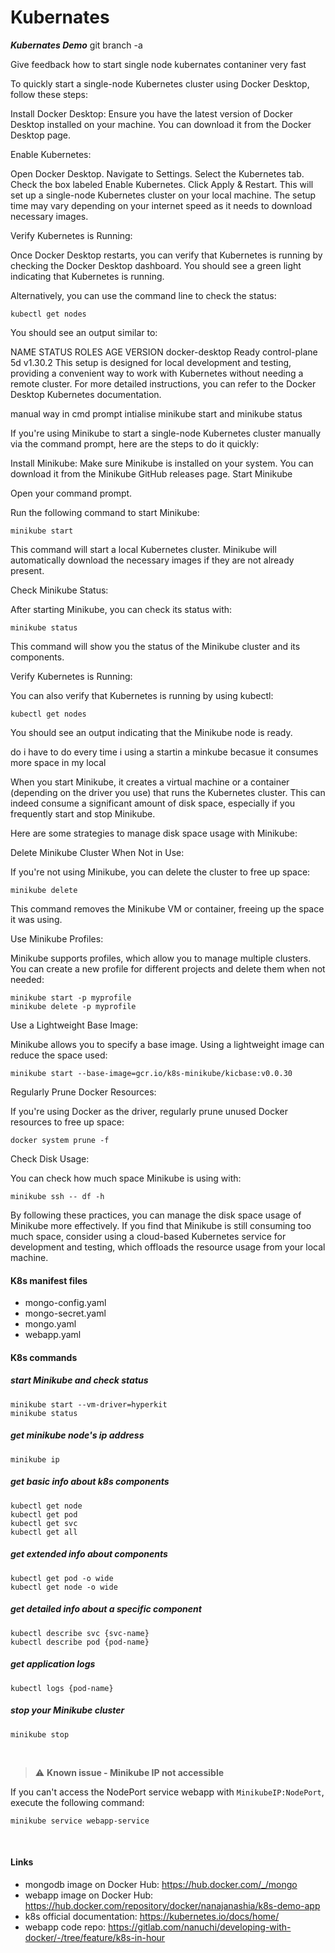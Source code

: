 # Kubernates


***Kubernates Demo***
git branch -a


Give feedback
how to  start  single node kubernates contaniner very fast

To quickly start a single-node Kubernetes cluster using Docker Desktop, follow these steps:

Install Docker Desktop: Ensure you have the latest version of Docker Desktop installed on your machine. You can download it from the Docker Desktop page⁠.

Enable Kubernetes:

Open Docker Desktop.
Navigate to Settings.
Select the Kubernetes tab.
Check the box labeled Enable Kubernetes.
Click Apply & Restart.
This will set up a single-node Kubernetes cluster on your local machine. The setup time may vary depending on your internet speed as it needs to download necessary images.

Verify Kubernetes is Running:

Once Docker Desktop restarts, you can verify that Kubernetes is running by checking the Docker Desktop dashboard. You should see a green light indicating that Kubernetes is running.

Alternatively, you can use the command line to check the status:

```
kubectl get nodes
```
You should see an output similar to:

NAME             STATUS   ROLES           AGE   VERSION
docker-desktop   Ready    control-plane   5d    v1.30.2
This setup is designed for local development and testing, providing a convenient way to work with Kubernetes without needing a remote cluster. For more detailed instructions, you can refer to the Docker Desktop Kubernetes documentation⁠.

manual way in cmd prompt  intialise  minikube start and minikube status

If you're using Minikube to start a single-node Kubernetes cluster manually via the command prompt, here are the steps to do it quickly:

Install Minikube: Make sure Minikube is installed on your system. You can download it from the Minikube GitHub releases page⁠.
Start Minikube

Open your command prompt.

Run the following command to start Minikube:

```
minikube start

```
This command will start a local Kubernetes cluster. Minikube will automatically download the necessary images if they are not already present.

Check Minikube Status:

After starting Minikube, you can check its status with:

```
minikube status
```
This command will show you the status of the Minikube cluster and its components.

Verify Kubernetes is Running:

You can also verify that Kubernetes is running by using kubectl:
```
kubectl get nodes

```
You should see an output indicating that the Minikube node is ready.


do i have to do every time i using a startin a minkube becasue it consumes more space in my local

When you start Minikube, it creates a virtual machine or a container (depending on the driver you use) that runs the Kubernetes cluster. This can indeed consume a significant amount of disk space, especially if you frequently start and stop Minikube.

Here are some strategies to manage disk space usage with Minikube:

Delete Minikube Cluster When Not in Use:

If you're not using Minikube, you can delete the cluster to free up space:
```
minikube delete

```
This command removes the Minikube VM or container, freeing up the space it was using.

Use Minikube Profiles:

Minikube supports profiles, which allow you to manage multiple clusters. You can create a new profile for different projects and delete them when not needed:
```
minikube start -p myprofile
minikube delete -p myprofile
```
Use a Lightweight Base Image:

Minikube allows you to specify a base image. Using a lightweight image can reduce the space used:
```
minikube start --base-image=gcr.io/k8s-minikube/kicbase:v0.0.30
```
Regularly Prune Docker Resources:

If you're using Docker as the driver, regularly prune unused Docker resources to free up space:
```
docker system prune -f
```
Check Disk Usage:

You can check how much space Minikube is using with:
```
minikube ssh -- df -h
```
By following these practices, you can manage the disk space usage of Minikube more effectively. If you find that Minikube is still consuming too much space, consider using a cloud-based Kubernetes service for development and testing, which offloads the resource usage from your local machine.

#### K8s manifest files 
* mongo-config.yaml
* mongo-secret.yaml
* mongo.yaml
* webapp.yaml

#### K8s commands

##### start Minikube and check status
    minikube start --vm-driver=hyperkit 
    minikube status

##### get minikube node's ip address
    minikube ip

##### get basic info about k8s components
    kubectl get node
    kubectl get pod
    kubectl get svc
    kubectl get all

##### get extended info about components
    kubectl get pod -o wide
    kubectl get node -o wide

##### get detailed info about a specific component
    kubectl describe svc {svc-name}
    kubectl describe pod {pod-name}

##### get application logs
    kubectl logs {pod-name}
    
##### stop your Minikube cluster
    minikube stop

<br />

> :warning: **Known issue - Minikube IP not accessible** 

If you can't access the NodePort service webapp with `MinikubeIP:NodePort`, execute the following command:
    
    minikube service webapp-service

<br />

#### Links
* mongodb image on Docker Hub: https://hub.docker.com/_/mongo
* webapp image on Docker Hub: https://hub.docker.com/repository/docker/nanajanashia/k8s-demo-app
* k8s official documentation: https://kubernetes.io/docs/home/
* webapp code repo: https://gitlab.com/nanuchi/developing-with-docker/-/tree/feature/k8s-in-hour
